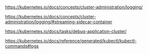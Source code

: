 https://kubernetes.io/docs/concepts/cluster-administration/logging/

https://kubernetes.io/docs/concepts/cluster-administration/logging/#streaming-sidecar-container

https://kubernetes.io/docs/tasks/debug-application-cluster/

https://kubernetes.io/docs/reference/generated/kubectl/kubectl-commands#logs
